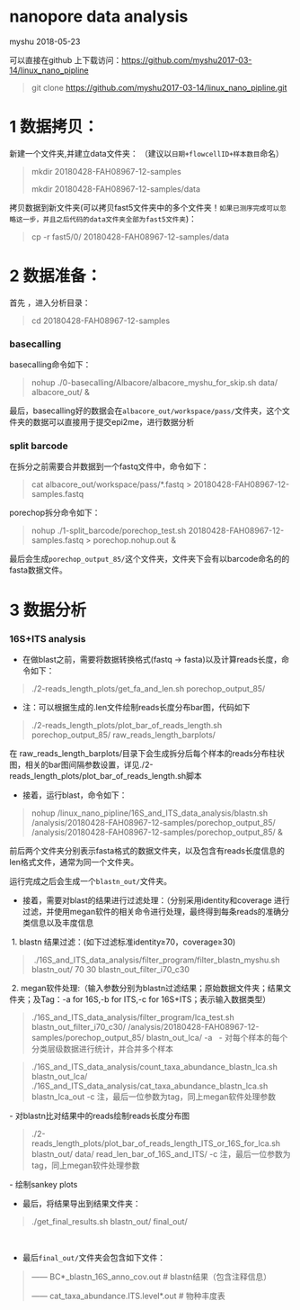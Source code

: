 
# nanopore data analysis
myshu
2018-05-23

可以直接在github 上下载访问：https://github.com/myshu2017-03-14/linux_nano_pipline
> git clone https://github.com/myshu2017-03-14/linux_nano_pipline.git

# 1 数据拷贝：
新建一个文件夹,并建立data文件夹：
（建议以`日期+flowcellID+样本数目`命名）

> mkdir 20180428-FAH08967-12-samples
>
> mkdir 20180428-FAH08967-12-samples/data

拷贝数据到新文件夹(可以拷贝fast5文件夹中的多个文件夹！`如果已测序完成可以忽略这一步，并且之后代码的data文件夹全部为fast5文件夹`)：

> cp -r fast5/0/ 20180428-FAH08967-12-samples/data

# 2 数据准备：
首先 ，进入分析目录：

> cd 20180428-FAH08967-12-samples

### basecalling
basecalling命令如下：

> nohup ./0-basecalling/Albacore/albacore_myshu_for_skip.sh data/ albacore_out/ &

最后，basecalling好的数据会在`albacore_out/workspace/pass/`文件夹，这个文件夹的数据可以直接用于提交epi2me，进行数据分析


### split barcode
在拆分之前需要合并数据到一个fastq文件中，命令如下：

> cat albacore_out/workspace/pass/*.fastq > 20180428-FAH08967-12-samples.fastq

porechop拆分命令如下：

> nohup ./1-split_barcode/porechop_test.sh 20180428-FAH08967-12-samples.fastq > porechop.nohup.out &

最后会生成`porechop_output_85/`这个文件夹，文件夹下会有以barcode命名的的fasta数据文件。

# 3 数据分析
### 16S+ITS analysis
- 在做blast之前，需要将数据转换格式(fastq -> fasta)以及计算reads长度，命令如下：

> ./2-reads_length_plots/get_fa_and_len.sh porechop_output_85/
 
- 注：可以根据生成的.len文件绘制reads长度分布bar图，代码如下

> ./2-reads_length_plots/plot_bar_of_reads_length.sh porechop_output_85/ raw_reads_length_barplots/

在 raw_reads_length_barplots/目录下会生成拆分后每个样本的reads分布柱状图，相关的bar图间隔参数设置，详见./2-reads_length_plots/plot_bar_of_reads_length.sh脚本

- 接着，运行blast，命令如下：

> nohup /linux_nano_pipline/16S_and_ITS_data_analysis/blastn.sh /analysis/20180428-FAH08967-12-samples/porechop_output_85/ /analysis/20180428-FAH08967-12-samples/porechop_output_85/ &

前后两个文件夹分别表示fasta格式的数据文件夹，以及包含有reads长度信息的len格式文件，通常为同一个文件夹。

运行完成之后会生成一个`blastn_out/`文件夹。
 
- 接着，需要对blast的结果进行过滤处理：（分别采用identity和coverage 进行过滤，并使用megan软件的相关命令进行处理，最终得到每条reads的准确分类信息以及丰度信息

  1. blastn 结果过滤：(如下过滤标准identity≥70，coverage≥30)

> ./16S_and_ITS_data_analysis/filter_program/filter_blastn_myshu.sh blastn_out/ 70 30 blastn_out_filter_i70_c30

  2. megan软件处理:（输入参数分别为blastn过滤结果；原始数据文件夹；结果文件夹；及Tag：-a for 16S,-b for ITS,-c for 16S+ITS；表示输入数据类型）

>./16S_and_ITS_data_analysis/filter_program/lca_test.sh blastn_out_filter_i70_c30/ /analysis/20180428-FAH08967-12-samples/porechop_output_85/ blastn_out_lca/ -a
 
- 对每个样本的每个分类层级数据进行统计，并合并多个样本

> ./16S_and_ITS_data_analysis/count_taxa_abundance_blastn_lca.sh blastn_out_lca/
> ./16S_and_ITS_data_analysis/cat_taxa_abundance_blastn_lca.sh blastn_lca_out -c
> 注，最后一位参数为tag，同上megan软件处理参数

- 对blastn比对结果中的reads绘制reads长度分布图

> ./2-reads_length_plots/plot_bar_of_reads_length_ITS_or_16S_for_lca.sh blastn_out/ data/ read_len_bar_of_16S_and_ITS/ -c
> 注，最后一位参数为tag，同上megan软件处理参数

- 绘制sankey plots


- 最后，将结果导出到结果文件夹：

> ./get_final_results.sh blastn_out/ final_out/

 
- 最后`final_out/`文件夹会包含如下文件：

> —— BC*_blastn_16S_anno_cov.out  # blastn结果（包含注释信息）
>
> —— cat_taxa_abundance.ITS.level*.out  # 物种丰度表

